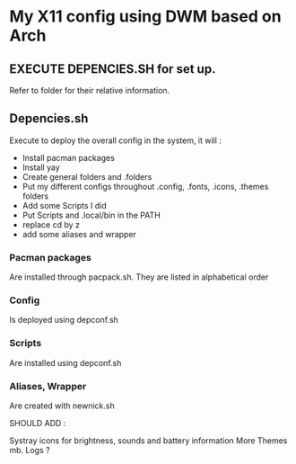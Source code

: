 # My X11 config using DWM based on Arch

## EXECUTE DEPENCIES.SH for set up.

Refer to folder for their relative information.

## Depencies.sh

Execute to deploy the overall config in the system, it will : 

- Install pacman packages
- Install yay 
- Create general folders and .folders
- Put my different configs throughout .config, .fonts, .icons, .themes folders
- Add some Scripts I did
- Put Scripts and .local/bin in the PATH
- replace cd by z
- add some aliases and wrapper

### Pacman packages 

Are installed through pacpack.sh.
They are listed in alphabetical order

### Config 

Is deployed using depconf.sh

### Scripts 

Are installed using depconf.sh

### Aliases, Wrapper 

Are created with newnick.sh

SHOULD ADD :

Systray icons for brightness, sounds and battery information
More Themes mb.
Logs ?
